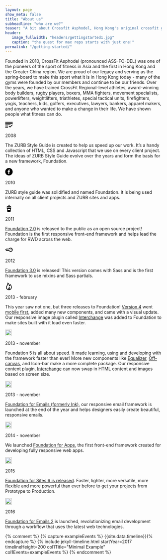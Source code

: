 ```yaml
---
layout: page
show_meta: false
title: "About us"
subheadline: "who are we?"
teaser: "A bit about Crossfit Asphodel, Hong Kong's original crossfit gym"
header:
   image_fullwidth: "headers/gettingstarted1.jpg"
   caption: "the quest for max reps starts with just one!"
permalink: "/getting-started/"
---
```


Founded in 2010, CrossFit Asphodel (pronounced ASS-FO-DEL) was one of the pioneers of the sport of fitness in Asia and the first in Hong Kong and the Greater China region.  We are proud of our legacy and serving as the spring-board to make this sport what it is in Hong Kong today - many of the gyms were founded by our members and continue to be our friends.  Over the years, we have trained CrossFit Regional-level athletes, award-winning body builders, rugby players, boxers, MMA fighters, movement specialists, powerlifters, weightlifters, triathletes, special tactical units, firefighters, yogis, teachers, kids, golfers, executives, lawyers, bankers, apparel makers, and anyone who wanted to make a change in their life.  We have shown people what fitness can do.

<div class="timeline">

  <div class="timeline-item">
    <div class="timeline-icon">
      <svg xmlns="http://www.w3.org/2000/svg" width="24" height="24" fill-rule="evenodd" clip-rule="evenodd"><path d="M9 21h-9v-2h9v2zm6.695-2.88l-3.314-3.13-1.381 1.47 4.699 4.54 8.301-8.441-1.384-1.439-6.921 7zm-6.695-1.144h-9v-2h9v2zm8-3.976h-17v-2h17v2zm7-4h-24v-2h24v2zm0-4h-24v-2h24v2z"/></svg>
    </div>
    <div class="timeline-content">
      <p class="timeline-content-date">2008</h2>
      <p>The ZURB Style Guide is created to help us speed up our work. It’s a handy collection of HTML, CSS and Javascript that we use on every client project. The ideas of ZURB Style Guide evolve over the years and form the basis for a new framework, Foundation.</p>
    </div>
  </div>

  <div class="timeline-item">
    <div class="timeline-icon">
      <svg xmlns="http://www.w3.org/2000/svg" width="24" height="24" viewBox="0 0 24 24"><path d="M12 0c-6.627 0-12 5.373-12 12s5.373 12 12 12 12-5.373 12-12-5.373-12-12-12zm3 8h-1.35c-.538 0-.65.221-.65.778v1.222h2l-.209 2h-1.791v7h-3v-7h-2v-2h2v-2.308c0-1.769.931-2.692 3.029-2.692h1.971v3z"/></svg>
    </div>
    <div class="timeline-content right">
      <p class="timeline-content-date">2010</h2>
      <p>ZURB style guide was solidified and named Foundation. It is being used internally on all client projects and ZURB sites and apps.</p>
    </div>
  </div>

  <div class="timeline-item">
    <div class="timeline-icon">
      <svg xmlns="http://www.w3.org/2000/svg" width="24" height="24" fill-rule="evenodd" clip-rule="evenodd"><path d="M17 24h-10l-2-14h14l-2 14zm-.592-10h-8.816l.571 4h7.674l.571-4zm1.631-8c0 .922 1.092 1.618 1.961 1.618v1.382h-16v-1.382c.87 0 2-.697 2-1.618h12.039zm-7.73-.691c2.819-2.143-.594-2.353.077-3.868-2.361 2.113.85 2.169-.077 3.868zm2.486-.001c4.236-3.238-.877-3.067.105-5.308-3.382 2.895 1.259 2.959-.105 5.308z"/></svg>
    </div>
    <div class="timeline-content">
      <p class="timeline-content-date">2011</h2>
      <p>
        <a href="http://foundation.zurb.com/sites/docs/v/2.2.1/" target="_blank">Foundation 2.0</a> is released to the public as an open source project! Foundation is the first responsive front-end framework and helps lead the charge for RWD across the web.
      </p>
    </div>
  </div>

  <div class="timeline-item">
    <div class="timeline-icon">
      <svg xmlns="http://www.w3.org/2000/svg" width="24" height="24" fill-rule="evenodd" clip-rule="evenodd"><path d="M24 11.5c0 3.613-2.951 6.5-6.475 6.5-2.154 0-4.101-1.214-5.338-3h-2.882l-1.046-1.013-1.302 1.019-1.362-1.075-1.407 1.081-4.188-3.448 3.346-3.564h8.841c1.145-1.683 3.104-3 5.339-3 3.497 0 6.474 2.866 6.474 6.5zm-10.691 1.5c.98 1.671 2.277 3 4.217 3 2.412 0 4.474-1.986 4.474-4.5 0-2.498-2.044-4.5-4.479-4.5-2.055 0-3.292 1.433-4.212 3h-9.097l-1.293 1.376 1.312 1.081 1.38-1.061 1.351 1.066 1.437-1.123 1.715 1.661h3.195zm5.691-3.125c.828 0 1.5.672 1.5 1.5s-.672 1.5-1.5 1.5-1.5-.672-1.5-1.5.672-1.5 1.5-1.5z"/></svg>
    </div>
    <div class="timeline-content right">
      <p class="timeline-content-date">2012</h2>
      <p>
        <a href="http://foundation.zurb.com/sites/docs/v/3.2.5/" target="_blank">Foundation 3.0</a> is released! This version comes with Sass and is the first framework to use mixins and Sass partials.
      </p>
    </div>
  </div>

  <div class="timeline-item">
    <div class="timeline-icon">
      <svg xmlns="http://www.w3.org/2000/svg" width="24" height="24" fill-rule="evenodd" clip-rule="evenodd"><path d="M7.467 0c1.102.018 5.555 2.549 6.386 8.558.905-.889 1.409-3.664 1.147-4.843 3.952 2.969 6 6.781 6 11.034 0 5.094-3.43 9.251-8.963 9.251-5.728 0-9.037-3.753-9.037-8.276 0-6.26 5.052-7.62 4.467-15.724zm3.262 19.743c-.749.848-.368 1.945.763 2.045 1.035.093 1.759-.812 2.032-1.792.273-.978.09-2.02-.369-2.893-.998 1.515-1.52 1.64-2.426 2.64zm4.42 1.608c2.49-1.146 3.852-3.683 3.852-6.58 0-2.358-.94-4.977-2.5-7.04-.743 2.867-2.924 3.978-4.501 4.269.05-3.219-.318-6.153-2.602-8.438-.296 4.732-4.321 7.63-4.398 12.114-.029 1.511.514 3.203 1.73 4.415.491.489 1.054.871 1.664 1.16-.121-.608-.062-1.254.195-1.848.911-2.106 3.333-2.321 4.202-5.754.952.749 3.275 3.503 2.778 6.358-.082.469-.224.923-.42 1.344z"/></svg>
    </div>
    <div class="timeline-content">
      <p class="timeline-content-date">2013 - <span class="timeline-content-month">february</span></p>
      <p>This year saw not one, but three releases to Foundation! <a href="http://foundation.zurb.com/sites/docs/v/4.3.2/index.html" target="_blank">Version 4</a> went <a href="http://zurb.com/word/mobile-first" target="_blank">mobile first</a>, added many new components, and came with a visual update. Our responsive image plugin called <a href="http://foundation.zurb.com/sites/docs/v/4.3.2/components/interchange.html" target="_blank">Interchange</a> was added to Foundation to make sites built with it load even faster.</p>
    </div>
  </div>

  <div class="timeline-item">
    <div class="timeline-icon">
      <img src="https://cdns.iconmonstr.com/wp-content/assets/preview/2017/96/iconmonstr-candy-26.png" class="" height="21" width="21" alt="">
    </div>
    <div class="timeline-content right">
      <p class="timeline-content-date">2013 - <span class="timeline-content-month">november</span></p>
      <p>Foundation 5 is all about speed. It made learning, using and developing with the framework faster than ever! More new components like <a href="http://foundation.zurb.com/docs/components/equalizer.html" target="_blank">Equalizer</a>, <a href="http://foundation.zurb.com/docs/components/offcanvas.html" target="_blank">Off-canvas</a>, and Icon-bar make a more complete package. Our responsive content plugin, <a href="http://foundation.zurb.com/sites/docs/v/4.3.2/components/interchange.html" target="_blank">Interchange</a> can now swap in HTML content and images based on screen size.</p>
    </div>
  </div>

  <div class="timeline-item">
    <div class="timeline-icon">
      <img src="https://cdns.iconmonstr.com/wp-content/assets/preview/2017/96/iconmonstr-fast-food-10.png" class="" height="21" width="21" alt="">
    </div>
    <div class="timeline-content">
      <p class="timeline-content-date">2013 - <span class="timeline-content-month">november</span></p>
      <p><a href="http://foundation.zurb.com/emails.html" target="_blank">Foundation for Emails (formerly Ink)</a>, our responsive email framework is launched at the end of the year and helps designers easily create beautiful, responsive emails.</p>
    </div>
  </div>

  <div class="timeline-item">
    <div class="timeline-icon">
      <img src="https://cdns.iconmonstr.com/wp-content/assets/preview/2017/96/iconmonstr-fast-food-12.png" class="" height="21" width="21" alt="">
    </div>
    <div class="timeline-content right">
      <p class="timeline-content-date">2014 - <span class="timeline-content-month">november</span></p>
      <p>We launched <a href="http://zurb.com/article/1362/foundation-for-apps-is-here" target="_blank">Foundation for Apps</a>, the first front-end framework created for developing fully responsive web apps.</p>
    </div>
  </div>

  <div class="timeline-item">
    <div class="timeline-icon">
      <img src="https://cdns.iconmonstr.com/wp-content/assets/preview/2017/96/iconmonstr-fast-food-5.png" class="" height="21" width="21" alt="">
    </div>
    <div class="timeline-content">
      <p class="timeline-content-date">2015</h2>
      <p><a href="http://zurb.com/article/1416/foundation-6-is-here" target="_blank">Foundation for Sites 6 is released</a>. Faster, lighter, more versatile, more flexible and more powerful than ever before to get your projects from Prototype to Production.</p>
    </div>
  </div>

  <div class="timeline-item">
    <div class="timeline-icon">
      <img src="https://cdns.iconmonstr.com/wp-content/assets/preview/2017/96/iconmonstr-check-mark-18.png" class="" height="21" width="21" alt="">
    </div>
    <div class="timeline-content right">
      <p class="timeline-content-date">2016</h2>
      <p><a href="http://zurb.com/article/1432/foundation-for-emails-2-is-here" target="_blank">Foundation for Emails 2</a> is launched, revolutionizing email development through a workflow that uses the latest web technologies.</p>
    </div>
  </div>

</div>



{% comment %}
{% capture exampleEvents %} {{site.data.timeline}}{% endcapture %}
{% include jekyll-timeline.html startYear=2017 timelineHeight=200 col1Title="Minimal Example" col1Events=exampleEvents %}
{% endcomment %}
